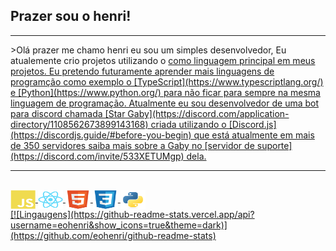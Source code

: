 ## Prazer sou o henri!
<hr>
<p>>Olá prazer me chamo henri eu sou um simples desenvolvedor,
Eu atualemente crio projetos utilizando o <a href="https://developer.mozilla.org/pt-BR/docs/Web/JavaScript>JavaScript"</a> como linguagem principal em meus projetos.
Eu pretendo futuramente aprender mais linguagens de programção como exemplo o [TypeScript](https://www.typescriptlang.org/) e [Python](https://www.python.org/) para não ficar para sempre na mesma linguagem de programação.
Atualmente eu sou desenvolvedor de uma bot para discord chamada [Star Gaby](https://discord.com/application-directory/1108562673899143168) criada utilizando o [Discord.js](https://discordjs.guide/#before-you-begin) que está atualmente em mais de 350 servidores saiba mais sobre a Gaby no [servidor de suporte](https://discord.com/invite/533XETUMgp) dela.</p>
<hr>
<div style="display: inline_block"><br>
  <img align="center" alt="Rafa-Js" height="30" width="40" src="https://raw.githubusercontent.com/devicons/devicon/master/icons/javascript/javascript-plain.svg">
  <img align="center" alt="Rafa-React" height="30" width="40" src="https://raw.githubusercontent.com/devicons/devicon/master/icons/react/react-original.svg">
  <img align="center" alt="Rafa-HTML" height="30" width="40" src="https://raw.githubusercontent.com/devicons/devicon/master/icons/html5/html5-original.svg">
  <img align="center" alt="Rafa-CSS" height="30" width="40" src="https://raw.githubusercontent.com/devicons/devicon/master/icons/css3/css3-original.svg">
  <img align="center" alt="Rafa-Python" height="30" width="40" src="https://raw.githubusercontent.com/devicons/devicon/master/icons/python/python-original.svg">
</div>
[![Lingaugens](https://github-readme-stats.vercel.app/api?username=eohenri&show_icons=true&theme=dark)](https://github.com/eohenri/github-readme-stats)

